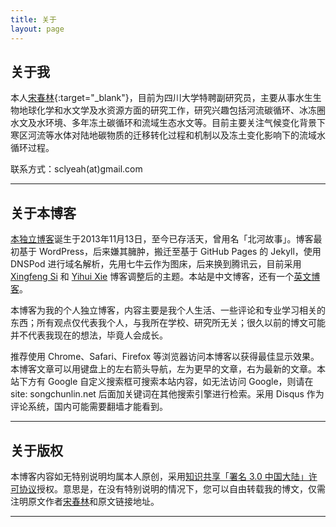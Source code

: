 ```yaml
---
title: 关于
layout: page
---
```


## 关于我

本人[宋春林](http://songchunlin.net "Chunlin Song"){:target="_blank"}，目前为四川大学特聘副研究员，主要从事水生生物地球化学和水文学及水资源方面的研究工作，研究兴趣包括河流碳循环、冰冻圈水文及水环境、多年冻土碳循环和流域生态水文等。目前主要关注气候变化背景下寒区河流等水体对陆地碳物质的迁移转化过程和机制以及冻土变化影响下的流域水循环过程。

联系方式：sclyeah(at)gmail.com

---

## 关于本博客


[本独立博客](http://songchunlin.net/)诞生于2013年11月13日，至今已存活<strong><script>// <![CDATA[
var urodz= new Date("11/13/2013"); var now = new Date(); var ile = now.getTime() - urodz.getTime(); var dni = Math.floor(ile / (1000 * 60 * 60 * 24)); document.write(+dni)
// ]]></script></strong>天，曾用名「北河故事」。博客最初基于 WordPress，后来嫌其臃肿，搬迁至基于 GitHub Pages 的 Jekyll，使用 DNSPod 进行域名解析，先用七牛云作为图床，后来换到腾讯云，目前采用 [Xingfeng Si](http://sixf.org/) 和 [Yihui Xie](http://yihui.name/) 博客调整后的主题。本站是中文博客，还有一个[英文博客](http://songchunlin.net/en)。

本博客为我的个人独立博客，内容主要是我个人生活、一些评论和专业学习相关的东西；所有观点仅代表我个人，与我所在学校、研究所无关；很久以前的博文可能并不代表我现在的想法，毕竟人会成长。

推荐使用 Chrome、Safari、Firefox 等浏览器访问本博客以获得最佳显示效果。本博客文章可以用键盘上的左右箭头导航，左为更早的文章，右为最新的文章。本站下方有 Google 自定义搜索框可搜索本站内容，如无法访问 Google，则请在 site: songchunlin.net 后面加关键词在其他搜索引擎进行检索。采用 Disqus 作为评论系统，国内可能需要翻墙才能看到。

---

## 关于版权

本博客内容如无特别说明均属本人原创，采用[知识共享「署名 3.0 中国大陆」许可协议](http://creativecommons.org/licenses/by/3.0/cn/)授权。意思是，在没有特别说明的情况下，您可以自由转载我的博文，仅需注明原文作者[宋春林](http://songchunlin.net)和原文链接地址。

---
